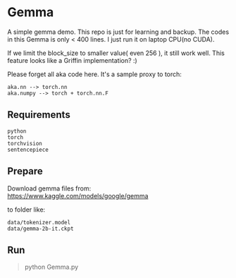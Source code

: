 # Gemma

A simple gemma demo. This repo is just for learning and backup. The codes in this Gemma is only < 400 lines. I just run it on laptop CPU(no CUDA).

If we limit the block_size to smaller value( even 256 ), it still work well. This feature looks like a Griffin implementation? :)

Please forget all aka code here. It's a sample proxy to torch:

    aka.nn --> torch.nn
    aka.numpy --> torch + torch.nn.F

## Requirements

    python
    torch
    torchvision
    sentencepiece

## Prepare

Download gemma files from: https://www.kaggle.com/models/google/gemma

to folder like:

    data/tokenizer.model
    data/gemma-2b-it.ckpt

## Run

> python Gemma.py
